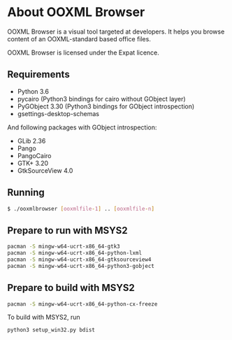 
About OOXML Browser
==========

OOXML Browser is a visual tool targeted at developers. It helps you
browse content of an OOXML-standard based office files.

OOXML Browser is licensed under the Expat licence.


Requirements
------------

* Python 3.6
* pycairo (Python3 bindings for cairo without GObject layer)
* PyGObject 3.30 (Python3 bindings for GObject introspection)
* gsettings-desktop-schemas

And following packages with GObject introspection:

* GLib 2.36
* Pango
* PangoCairo
* GTK+ 3.20
* GtkSourceView 4.0

Running
-------

```sh
$ ./ooxmlbrowser [ooxmlfile-1] .. [ooxmlfile-n] 
```

Prepare to run with MSYS2
-------------------------

```sh
pacman -S mingw-w64-ucrt-x86_64-gtk3
pacman -S mingw-w64-ucrt-x86_64-python-lxml
pacman -S mingw-w64-ucrt-x86_64-gtksourceview4
pacman -S mingw-w64-ucrt-x86_64-python3-gobject
```

Prepare to build with MSYS2
-------------------------

```sh
pacman -S mingw-w64-ucrt-x86_64-python-cx-freeze
```

To build with MSYS2, run
```sh
python3 setup_win32.py bdist
```
